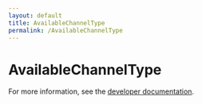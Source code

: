 ```yaml
---
layout: default
title: AvailableChannelType
permalink: /AvailableChannelType
---
```


# AvailableChannelType


For more information, see the [developer documentation](https://developer.openactive.io/data-model/types/).